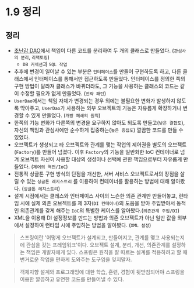 # 1.9 정리

## 정리

- [초난감 DAO](https://velog.io/@jakeseo_me/%ED%86%A0%EB%B9%84%EC%9D%98-%EC%8A%A4%ED%94%84%EB%A7%81-%EC%A0%95%EB%A6%AC-%ED%94%84%EB%A1%9C%EC%A0%9D%ED%8A%B8-1.1-%EC%B4%88%EB%82%9C%EA%B0%90-DAO)에서 책임이 다른 코드를 분리하여 두 개의 클래스로 만들었다. (`관심사의 분리`, `리팩토링`)
  - `DB 커넥션`과 `SQL 작업`
- 추후에 변경이 일어날 수 있는 부분은 `인터페이스`를 만들어 구현하도록 하고, 다른 클래스에서 인터페이스를 통해서만 접근하도록 만들었다. 인터페이스를 정의한 쪽의 구현 방법이 달라져 클래스가 바뀌더라도, 그 기능을 사용하는 클래스의 코드는 같이 수정할 필요가 없게 만들었다. (`전략 패턴`)
- `UserDao`에서는 책임 자체가 변경되는 경우 외에는 불필요한 변화가 발생하지 않도록 막아주고, `UserDao`가 사용하는 외부 오브젝트의 기능은 자유롭게 확장하거나 변경할 수 있게 만들었다. (`개방 폐쇄의 원칙`)
- 한쪽의 기능 변화가 다른쪽의 변경을 요구하지 않아도 되도록 만들고(`낮은 결합도`), 자신의 책임과 관심사에만 순수하게 집중하는(`높은 응집도`) 깔끔한 코드를 만들 수 있었다.
- 오브젝트가 생성되고 타 오브젝트와 관계를 맺는 작업의 제어권을 별도의 오브젝트(`Factory`)를 만들어 넘겼다. 이후 `Factory`의 기능을 일반화한 IoC 컨테이너로 넘겨 오브젝트 자신이 사용할 대상의 생성이나 선택에 관한 책임으로부터 자유롭게 만들었다. (`제어의 역전/IoC`)
- 전통적 싱글톤 구현 방식의 단점을 개선한, 서버 서비스 오브젝트로서의 장점을 살릴 수 있는 `싱글톤 레지스트리` 를 이용하여 컨테이너를 활용하는 방법에 대해 알아봤다. (`싱글톤 레지스트리`)
- 설계 시점에서는 클레스와 인터페이스 사이의 느슨한 의존 관계만 만들어놓고, 런타임 시에 실제 의존 오브젝트를 제 3자(`DI 컨테이너`)의 도움을 받아 주입받아서 동적인 의존관계를 갖게 해주는 `IoC`의 특별한 케이스를 알아봤다.(`의존관계 주입/DI`)
- XML을 이용해 DI 설정정보를 만드는 방법과 의존 오브젝트가 아닌 일반 값을 외부에서 설정하여 런타임 시에 주입하는 방법을 알아봤다. (`XML 설정`)

> 스프링이란 '어떻게 오브젝트가 설계되고, 만들어지고, 관계를 맺고 사용되는지에 관심을 갖는 프레임워크'이다. 오브젝트 설계, 분리, 개선, 의존관계를 설정하는 책임은 개발자에게 있다. 스프링은 원칙을 잘 따르는 설계를 적용하려고 할 때 번거로운 작업을 편하게 도와주는 도구임을 잊지말자. 

> 객체지향 설계와 프로그래밍에 대한 학습, 훈련, 경험이 뒷받침되어야 스프링을 이용한 깔끔하고 유연한 코드를 만들어낼 수 있다.
